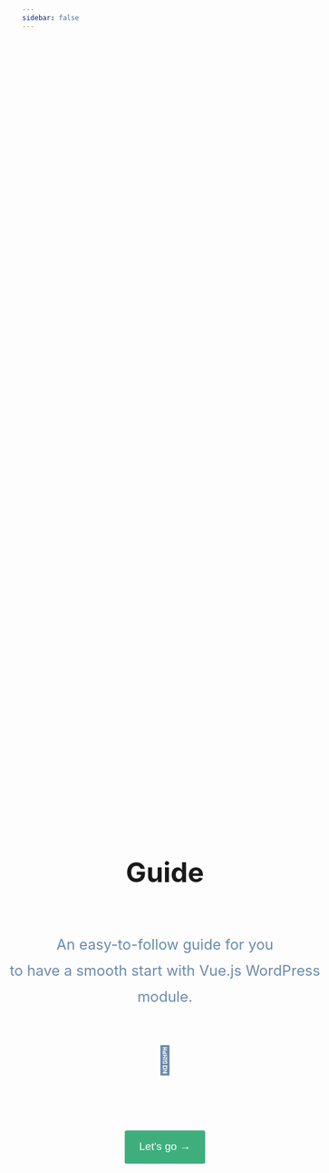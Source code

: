 ```yaml
---
sidebar: false
---
```


<div
  style="
    position: absolute;
    left: 50%;
    margin-right: -50%;
    top: 45%;
    transform: translate(-50%, -50%);
    display: flex;
    justify-content: center;
    align-items:center;
  "
>
  <div
    style="text-align: center;"
  >
    <h1
      style="font-size: 3rem;"
    >
      Guide
    </h1>
    <br>
    <p
      style="
        font-size: 1.6rem;
        line-height: 1.8;
        color: #6a8bad;
        max-width: 39rem;
      "
    >
      An easy-to-follow guide for you <br>to have a smooth start with Vue.js WordPress module.
      <br>
      <br>
      <span style="font-size: 3rem;">🚀</span>
    </p>
    <div
      style="
        margin: auto;
        margin-top: 5rem;
        display: flex;
        justify-content: center;
      "
    >
      <button
        style="
          display: inline-block;
          justify-content: center;
          -webkit-apparance: none;
          -moz-appearance: none;
          font-size: 1.2rem;
          line-height: 1.7;
          color: #fff;
          background-color: #3eaf7c;
          padding: 0.8rem 1.6rem;
          border: none;
          border-radius: 4px;
          transition: background-color 0.1s ease;
          box-sizing: border-box;
          border-bottom: 1px solid #389d70 !important;
        "
      >
        <router-link :to="'/guide/introduction/why/'" style="color: #fff !important;">
          Let's go →
        </router-link>
      </button>
    </div>
  </div>
</div>